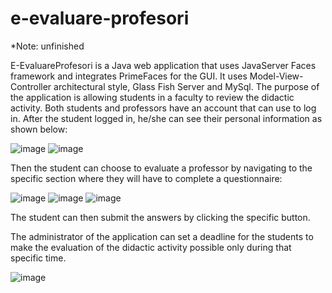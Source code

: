 # e-evaluare-profesori

*Note: unfinished

  E-EvaluareProfesori is a Java web application that uses JavaServer Faces framework and integrates PrimeFaces for the GUI. It uses Model-View-Controller architectural style, Glass Fish Server and MySql.
  The purpose of the application is allowing students in a faculty to review the didactic activity. Both students and professors have an account that can use to log in. 
  After the student logged in, he/she can see their personal information as shown below:
  
  ![image](https://github.com/cristinazaharia/e-evaluare-profesori/assets/78911746/7897786c-a265-45ad-9bbc-e01a192e6973)
  ![image](https://github.com/cristinazaharia/e-evaluare-profesori/assets/78911746/3fad77e1-05e8-4754-9b79-6a1e06588e39)
  
  Then the student can choose to evaluate a professor by navigating to the specific section where they will have to complete a questionnaire:
  
  ![image](https://github.com/cristinazaharia/e-evaluare-profesori/assets/78911746/8d889587-0460-4d99-8011-9fc6cbe5706a)
  ![image](https://github.com/cristinazaharia/e-evaluare-profesori/assets/78911746/91af7f70-3e33-4e53-9315-633c56a752be)
  ![image](https://github.com/cristinazaharia/e-evaluare-profesori/assets/78911746/be7e421d-950e-493d-a6ab-56beaeb55586)
   
   The student can then submit the answers by clicking the specific button.
   
   The administrator of the application can set a deadline for the students to make the evaluation of the didactic activity possible only during that specific time.
   
   ![image](https://github.com/cristinazaharia/e-evaluare-profesori/assets/78911746/36f851fe-b0fc-4752-a276-643f691941d4)
    



  

